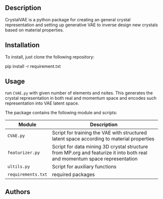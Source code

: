 ## Description

CrystalVAE is a python package for creating an general crystal representation and setting up generative VAE to inverse design new crystals based on material properties.

## Installation

To install, just clone the following repository:


pip install -r requirement.txt


## Usage

run `CVAE.py` with given number of elements and nsites.  This generates the crystal representation in both real and momentum space and encodes such representation into VAE latent space.

The package contains the following module and scripts:

| Module | Description |
| ------------- | ------------------------------ |
| `CVAE.py`      | Script for training the VAE with structured latent space according to material properties      |
| `featurizer.py`  | Script for data mining 3D crystal structure from MP.org and featurize it into both real and momentum space representation|
| `ultils.py` | Script for auxiliary functions|
| `requirements.txt`      | required packages    |



## Authors

